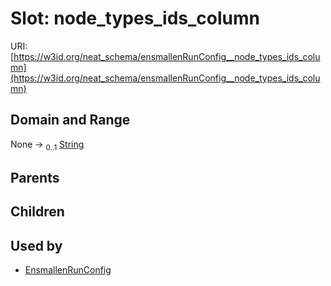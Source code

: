 
# Slot: node_types_ids_column




URI: [https://w3id.org/neat_schema/ensmallenRunConfig__node_types_ids_column](https://w3id.org/neat_schema/ensmallenRunConfig__node_types_ids_column)


## Domain and Range

None &#8594;  <sub>0..1</sub> [String](types/String.md)

## Parents


## Children


## Used by

 * [EnsmallenRunConfig](EnsmallenRunConfig.md)
